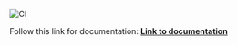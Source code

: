 ![CI](https://github.com/DavidRisch/crossing_consoles/actions/workflows/build_and_test.yml/badge.svg?branch=master)

Follow this link for documentation: **[Link to documentation](http://88.198.69.104:9980/index.html)**
